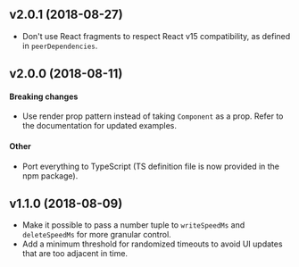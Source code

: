 ## v2.0.1 (2018-08-27)

- Don't use React fragments to respect React v15 compatibility, as defined in `peerDependencies`.

## v2.0.0 (2018-08-11)

#### Breaking changes

- Use render prop pattern instead of taking `Component` as a prop. Refer to the documentation for updated examples.

#### Other
- Port everything to TypeScript (TS definition file is now provided in the npm package).


## v1.1.0 (2018-08-09)

- Make it possible to pass a number tuple to `writeSpeedMs` and `deleteSpeedMs` for more granular control.
- Add a minimum threshold for randomized timeouts to avoid UI updates that are too adjacent in time.
